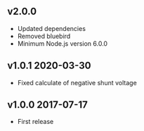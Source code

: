 ## v2.0.0
- Updated dependencies
- Removed bluebird
- Minimum Node.js version 6.0.0

## v1.0.1 2020-03-30
- Fixed calculate of negative shunt voltage

## v1.0.0 2017-07-17
- First release
